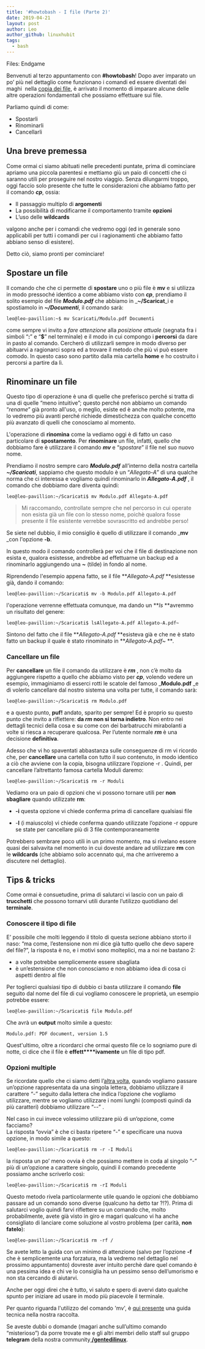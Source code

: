 ```yaml
---
title: '#howtobash - I file (Parte 2)'
date: 2019-04-21
layout: post
author: Leo
author_github: linuxhubit
tags:
  - bash
---
```

Files: Endgame

Benvenuti al terzo appuntamento con **#howtobash**! Dopo aver imparato un po’ più nel dettaglio come funzionano i comandi ed essere diventati dei maghi  nella [copia dei file](https://linuxhub.it/article/howtobash-i-file-parte-1), è arrivato il momento di imparare alcune delle altre operazioni fondamentali che possiamo effettuare sui file.

Parliamo quindi di come:

*   Spostarli
*   Rinominarli
*   Cancellarli

## **Una breve premessa**

Come ormai ci siamo abituati nelle precedenti puntate, prima di cominciare apriamo una piccola parentesi e mettiamo giù un paio di concetti che ci saranno utili per proseguire nel nostro viaggio. Senza dilungarmi troppo, oggi faccio solo presente che tutte le considerazioni che abbiamo fatto per il comando _**cp**_, ossia:

*   Il passaggio multiplo di **argomenti**
*   La possibilità di modificarne il comportamento tramite **opzioni**
*   L’uso delle **wildcards**

valgono anche per i comandi che vedremo oggi (ed in generale sono applicabili per tutti i comandi per cui i ragionamenti che abbiamo fatto abbiano senso di esistere).

Detto ciò, siamo pronti per cominciare!

## **Spostare un file**

Il comando che che ci permette di **spostare** uno o più file è **mv** e si utilizza in modo pressoché identico a come abbiamo visto con **_cp_**, prendiamo il solito esempio del file _**Modulo.pdf**_ che abbiamo in _**~/Scaricat**_i e spostiamolo in _**~/Documenti**_, il comando sarà:

    leo@leo-pavillion:~$ mv Scaricati/Modulo.pdf Documenti

come sempre vi invito a _fare attenzione_ alla _posizione attuale_ (segnata fra i simboli “**:**” e “**$**” nel terminale) e il modo in cui compongo i **percorsi** da dare in pasto al comando. Cercherò di utilizzarli sempre in modo diverso per abituarvi a ragionarci sopra ed a trovare il metodo che più vi può essere comodo. In questo caso sono partito dalla mia cartella **home** e ho costruito i percorsi a partire da lì.

## **Rinominare un file**

Questo tipo di operazione è una di quelle che preferisco perché si tratta di una di quelle “meno intuitive”; questo perché non abbiamo un comando “_rename_” già pronto all'uso, o meglio, esiste ed è anche molto potente, ma lo vedremo più avanti perché richiede dimestichezza con qualche concetto più avanzato di quelli che conosciamo al momento.

L'operazione di **rinomina** come la vediamo oggi è di fatto un caso particolare di **spostamento**. Per **rinominare** un file, infatti, quello che dobbiamo fare è utilizzare il comando **_mv_** e “_spostare_” il file nel suo nuovo nome.

Prendiamo il nostro sempre caro _**Modulo.pdf**_ all’interno della nostra cartella _**~/Scaricati**_, sappiamo che questo modulo è un “_Allegato-A_” di una qualche norma che ci interessa e vogliamo quindi rinominarlo in _**Allegato-A.pdf**_ , il comando che dobbiamo dare diventa quindi:

    leo@leo-pavillion:~/Scaricati$ mv Modulo.pdf Allegato-A.pdf

> Mi raccomando, controllate sempre che nel percorso in cui operate non esista già un file con lo stesso nome, poichè qualora fosse presente il file esistente verrebbe sovrascritto ed andrebbe perso!

Se siete nel dubbio, il mio consiglio è quello di utilizzare il comando _**mv** _con l'opzione **-b**.

In questo modo il comando controllerà per voi che il file di destinazione non esista e, qualora esistesse, andrebbe ad effettuarne un backup ed a rinominarlo aggiungendo una **~** (tilde) in fondo al nome.

Riprendendo l'esempio appena fatto, se il file **_Allegato-A.pdf_ **esistesse già, dando il comando:

    leo@leo-pavillion:~/Scaricati$ mv -b Modulo.pdf Allegato-A.pdf

l'operazione verrenne effettuata comunque, ma dando un **_ls_ **avremmo un risultato del genere:

    leo@leo-pavillion:~/Scaricati$ lsAllegato-A.pdf Allegato-A.pdf~

Sintono del fatto che il file **_Allegato-A.pdf_ **esisteva già e che ne è stato fatto un backup il quale è stato rinominato in **_Allegato-A.pdf~_ **_._

### **Cancellare un file**

Per **cancellare** un file il comando da utilizzare è **_rm_** , non c’è molto da aggiungere rispetto a quello che abbiamo visto per **_cp_**, volendo vedere un esempio, immaginiamo di esserci rotti le scatole del famoso _**Modulo.pdf** _e di volerlo cancellare dal nostro sistema una volta per tutte, il comando sarà:

    leo@leo-pavillion:~/Scaricati$ rm Modulo.pdf

e a questo punto, **puf!** andato, sparito per sempre! Ed è proprio su questo punto che invito a riflettere: **da _rm_ non si torna indietro**. Non entro nei dettagli tecnici della cosa e su come con dei barbatrucchi mirabolanti a volte si riesca a recuperare qualcosa. Per l’utente normale _**rm**_ è una decisione **definitiva**.

Adesso che vi ho spaventati abbastanza sulle conseguenze di rm vi ricordo che, per **cancellare** una cartella con tutto il suo contenuto, in modo identico a ciò che avviene con la copia, bisogna utilizzare l’opzione -r . Quindi, per cancellare l’altrettanto famosa cartella Moduli daremo:

    leo@leo-pavillion:~/Scaricati$ rm -r Moduli

Vediamo ora un paio di opzioni che vi possono tornare utili per **non sbagliare** quando utilizzate **rm**:

*   **-i** questa opzione vi chiede conferma prima di cancellare qualsiasi file

*   -**I** (i maiuscolo) vi chiede conferma quando utilizzate l’opzione -r oppure se state per cancellare più di 3 file contemporaneamente

Potrebbero sembrare poco utili in un primo momento, ma si rivelano essere quasi dei salvavita nel momento in cui doveste andare ad utilizzare **rm** con le **wildcards** (che abbiamo solo accennato qui, ma che arriveremo a discutere nel dettaglio).

## **Tips & tricks**

Come ormai è consuetudine, prima di salutarci vi lascio con un paio di **trucchetti** che possono tornarvi utili durante l’utilizzo quotidiano del **terminale**.

### **Conoscere il tipo di file**

E’ possibile che molti leggendo il titolo di questa sezione abbiano storto il naso: “ma come, l’estensione non mi dice già tutto quello che devo sapere del file?”, la risposta è no, e i motivi sono molteplici, ma a noi ne bastano 2:

*   a volte potrebbe semplicemente essere sbagliata
*   è un’estensione che non conosciamo e non abbiamo idea di cosa ci aspetti dentro al file

Per toglierci qualsiasi tipo di dubbio ci basta utilizzare il comando **file** seguito dal nome del file di cui vogliamo conoscere le proprietà, un esempio potrebbe essere:

    leo@leo-pavillion:~/Scaricati$ file Modulo.pdf

Che avrà un **output** molto simile a questo:

    Modulo.pdf: PDF document, version 1.5

Quest'ultimo, oltre a ricordarci che ormai questo file ce lo sogniamo pure di notte, ci dice che il file è **effett****ivamente** un file di tipo pdf.

### Opzioni multiple

Se ricordate quello che ci siamo detti l’[altra volta](https://linuxhub.it/article/howtobash-i-file-parte-1), quando vogliamo passare un’opzione rappresentata da una singola lettera, dobbiamo utilizzare il carattere “-” seguito dalla lettera che indica l’opzione che vogliamo utilizzare, mentre se vogliamo utilizzare i nomi lunghi (composti quindi da più caratteri) dobbiamo utilizzare “--” .

Nel caso in cui invece volessimo utilizzare più di un’opzione, come facciamo?  
La risposta “ovvia” è che ci basta ripetere “-” e specificare una nuova opzione, in modo simile a questo:

    leo@leo-pavillion:~/Scaricati$ rm -r -I Moduli

la risposta un po’ meno ovvia è che possiamo mettere in coda al singolo “-” più di un’opzione a carattere singolo, quindi il comando precedente possiamo anche scriverlo così:

    leo@leo-pavillion:~/Scaricati$ rm -rI Moduli

Questo metodo rivela particolarmente utile quando le opzioni che dobbiamo passare ad un comando sono diverse (qualcuno ha detto tar ?!?). Prima di salutarci voglio quindi farvi riflettere su un comando che, molto probabilmente, avete già visto in giro e magari qualcuno vi ha anche consigliato di lanciare come soluzione al vostro problema (per carità, **non fatelo**):

    leo@leo-pavillion:~/Scaricati$ rm -rf /

Se avete letto la guida con un minimo di attenzione (salvo per l’opzione **-f** che è semplicemente una forzatura, ma la vedremo nel dettaglio nel prossimo appuntamento) dovreste aver intuito perchè dare quel comando è una pessima idea e chi ve lo consiglia ha un pessimo senso dell’umorismo e non sta cercando di aiutarvi.

Anche per oggi direi che è tutto, vi saluto e spero di avervi dato qualche spunto per iniziare ad usare in modo più piacevole il terminale.

Per quanto riguarda l'utilizzo del comando 'mv', è [qui presente](https://linuxhub.it/article/howto-utilizzo-del-comando-mv) una guida tecnica nella nostra raccolta.

Se aveste dubbi o domande (magari anche sull’ultimo comando “misterioso”) da porre trovate me e gli altri membri dello staff sul gruppo **telegram** della nostra community[  **/gentedilinux**](https://t.me/gentedilinux).
